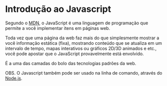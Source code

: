 # Introdução ao Javascript

Segundo o <a href="https://developer.mozilla.org/pt-BR/docs/Learn/JavaScript/First_steps/What_is_JavaScript" target="_blank">MDN</a>, o JavaScript é uma linguagem de programação que permite a você implementar itens em páginas web.

Toda vez que uma página da web faz mais do que simplesmente mostrar a você informação estática (fixa), mostrando conteúdo que se atualiza em um intervalo de tempo, mapas interativos ou gráficos 2D/3D animados e etc., você pode apostar que o JavaScript provavelmente está envolvido.

É a uma das camadas do bolo das tecnologias padrões da web.

OBS. O Javascript também pode ser usado na linha de comando, através do <a href="https://nodejs.org/en/" target="_blank">Node.js</a>.